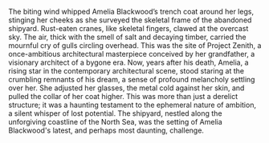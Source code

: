 The biting wind whipped Amelia Blackwood’s trench coat around her legs, stinging her cheeks as she surveyed the skeletal frame of the abandoned shipyard.  Rust-eaten cranes, like skeletal fingers, clawed at the overcast sky.  The air, thick with the smell of salt and decaying timber, carried the mournful cry of gulls circling overhead. This was the site of Project Zenith, a once-ambitious architectural masterpiece conceived by her grandfather, a visionary architect of a bygone era.  Now, years after his death, Amelia, a rising star in the contemporary architectural scene, stood staring at the crumbling remnants of his dream, a sense of profound melancholy settling over her.  She adjusted her glasses, the metal cold against her skin, and pulled the collar of her coat higher.  This was more than just a derelict structure; it was a haunting testament to the ephemeral nature of ambition, a silent whisper of lost potential. The shipyard, nestled along the unforgiving coastline of the North Sea, was the setting of Amelia Blackwood's latest, and perhaps most daunting, challenge.
